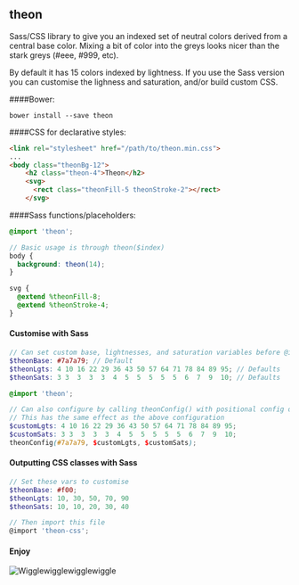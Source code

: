 ## theon

Sass/CSS library to give you an indexed set of neutral colors derived from a central base color.
Mixing a bit of color into the greys looks nicer than the stark greys (#eee, #999, etc).

By default it has 15 colors indexed by lightness. If you use the Sass version you can
customise the lighness and saturation, and/or build custom CSS.

####Bower:
```shell
bower install --save theon
```

####CSS for declarative styles:

```html
<link rel="stylesheet" href="/path/to/theon.min.css">
...
<body class="theonBg-12">
    <h2 class="theon-4">Theon</h2>
    <svg>
      <rect class="theonFill-5 theonStroke-2"></rect>
    </svg>
```

####Sass functions/placeholders:
```scss
@import 'theon';

// Basic usage is through theon($index)
body {
  background: theon(14);
}

svg {
  @extend %theonFill-8;
  @extend %theonStroke-4;
}
```

#### Customise with Sass

```scss
// Can set custom base, lightnesses, and saturation variables before @importing theon
$theonBase: #7a7a79; // Default
$theonLgts: 4 10 16 22 29 36 43 50 57 64 71 78 84 89 95; // Defaults
$theonSats: 3 3  3  3  3  4  5  5  5  5  5  6  7  9  10; // Defaults 

@import 'theon';

// Can also configure by calling theonConfig() with positional config options
// This has the same effect as the above configuration
$customLgts: 4 10 16 22 29 36 43 50 57 64 71 78 84 89 95;
$customSats: 3 3  3  3  3  4  5  5  5  5  5  6  7  9  10;
theonConfig(#7a7a79, $customLgts, $customSats); 
```

#### Outputting CSS classes with Sass

```scss
// Set these vars to customise
$theonBase: #f00;
$theonLgts: 10, 30, 50, 70, 90
$theonSats: 10, 10, 20, 30, 40

// Then import this file
@import 'theon-css';
```

#### Enjoy

![Wigglewigglewigglewiggle](http://img.pandawhale.com/112961-Ramsay-Snow-sausage-gif-Imgur-aNM9.gif)
